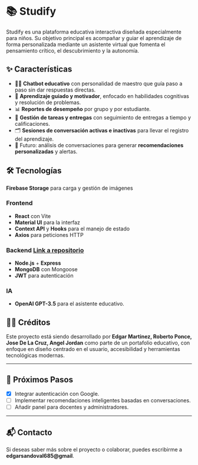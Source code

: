 # 📚 Studify

Studify es una plataforma educativa interactiva diseñada especialmente para niños. Su objetivo principal es acompañar y guiar el aprendizaje de forma personalizada mediante un asistente virtual que fomenta el pensamiento crítico, el descubrimiento y la autonomía.

## ✨ Características

- 👩‍🏫 **Chatbot educativo** con personalidad de maestro que guía paso a paso sin dar respuestas directas.
- 🧠 **Aprendizaje guiado y motivador**, enfocado en habilidades cognitivas y resolución de problemas.
- 📊 **Reportes de desempeño** por grupo y por estudiante.
- 📁 **Gestión de tareas y entregas** con seguimiento de entregas a tiempo y calificaciones.
- 🗂️ **Sesiones de conversación activas e inactivas** para llevar el registro del aprendizaje.
- 🔮 Futuro: análisis de conversaciones para generar **recomendaciones personalizadas** y alertas.

## 🛠️ Tecnologías

 **Firebase Storage** para carga y gestión de imágenes
 
### Frontend
- **React** con Vite
- **Material UI** para la interfaz
- **Context API** y **Hooks** para el manejo de estado
- **Axios** para peticiones HTTP

### Backend [Link a repositorio](https://github.com/Ponche03/Studify)
- **Node.js** + **Express**
- **MongoDB** con Mongoose
- **JWT** para autenticación

### IA
- **OpenAI GPT-3.5** para el asistente educativo.


## 🧑‍💻 Créditos

Este proyecto está siendo desarrollado por **Edgar Martinez, Roberto Ponce, Jose De La Cruz, Angel Jordan** como parte de un portafolio educativo, con enfoque en diseño centrado en el usuario, accesibilidad y herramientas tecnológicas modernas.


---

## 🚀 Próximos Pasos

- [X] Integrar autenticación con Google.
- [ ] Implementar recomendaciones inteligentes basadas en conversaciones.
- [ ] Añadir panel para docentes y administradores.

---

## 📬 Contacto

Si deseas saber más sobre el proyecto o colaborar, puedes escribirme a **edgarsandoval685@gmail**.



